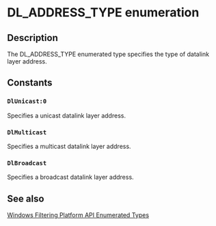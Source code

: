 # DL_ADDRESS_TYPE enumeration

## Description

The DL_ADDRESS_TYPE enumerated type specifies the type of datalink layer address.

## Constants

### `DlUnicast:0`

Specifies a unicast datalink layer address.

### `DlMulticast`

Specifies a multicast datalink layer address.

### `DlBroadcast`

Specifies a broadcast datalink layer address.

## See also

[Windows Filtering Platform API Enumerated Types](https://learn.microsoft.com/windows/desktop/FWP/fwp-enums)